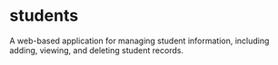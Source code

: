 # students
A web-based application for managing student information, including adding, viewing, and deleting student records.

